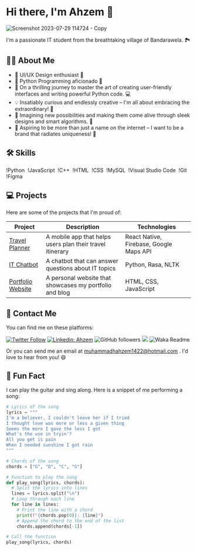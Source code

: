 # Hi there, I'm Ahzem 👋

![Screenshot 2023-07-29 114724 - Copy](https://github.com/Ahzem/AboutMe/assets/123859613/6af021cd-4d8a-45b8-89d1-a076bfe9f21b)

I'm a passionate IT student from the breathtaking village of Bandarawela. 🏞️

## 🙋‍♂️ About Me

- 🎨 UI/UX Design enthusiast 🎨
- 🐍 Python Programming aficionado 🐍
- 🚀 On a thrilling journey to master the art of creating user-friendly interfaces and writing powerful Python code. 💻
- 💡 Insatiably curious and endlessly creative – I'm all about embracing the extraordinary! 🌟
- 🔮 Imagining new possibilities and making them come alive through sleek designs and smart algorithms. 🌈
- 🌟 Aspiring to be more than just a name on the internet – I want to be a brand that radiates uniqueness! 🚀

## 🛠 Skills

!Python 
!JavaScript 
!C++ 
!HTML 
!CSS 
!MySQL 
!Visual Studio Code 
!Git 
!Figma 

## 💻 Projects

Here are some of the projects that I'm proud of:

| Project | Description | Technologies |
| ------- | ----------- | ------------ |
| [Travel Planner](https://github-readme-stats.vercel.app/api?username=kumawatlalit912&include_all_commits=true&count_private=true&show_icons=true&line_height=20&title_color=7A7ADB&icon_color=2234AE&text_color=D3D3D3&bg_color=0,000000,130F40) | A mobile app that helps users plan their travel itinerary | React Native, Firebase, Google Maps API |
| [IT Chatbot](https://github-readme-stats.vercel.app/api/top-langs/?username=kumawatlalit912&layout=compact&text_color=daf7dc&bg_color=151515) | A chatbot that can answer questions about IT topics | Python, Rasa, NLTK |
| [Portfolio Website](https://github.com/kumawatlalit912/github-readme-stats) | A personal website that showcases my portfolio and blog | HTML, CSS, JavaScript |

## 🤝 Contact Me

You can find me on these platforms:

[![Twitter Follow](https://img.shields.io/twitter/follow/_ahzem_?label=Follow)](https://twitter.com/intent/follow?screen_name=_ahzem_)
[![Linkedin: Ahzem](https://img.shields.io/badge/-ahzem-blue?style=flat-square&logo=Linkedin&logoColor=white&link=https://www.linkedin.com/in/ahzem/)](https://www.linkedin.com/in/ahzem/)
![GitHub followers](https://img.shields.io/github/followers/Ahzem?label=Follow&style=social)
![](https://visitor-badge.glitch.me/badge?page_id=anmol098.anmol098)
![Waka Readme](https://github.com/anmol098/anmol098/workflows/Waka%20Readme/badge.svg)


Or you can send me an email at muhammadhahzem1422@hotmail.com . I'd love to hear from you! 😄

## 🎵 Fun Fact

I can play the guitar and sing along. Here is a snippet of me performing a song:

```python
# Lyrics of the song
lyrics = """
I'm a believer, I couldn't leave her if I tried
I thought love was more or less a given thing
Seems the more I gave the less I got
What's the use in tryin'?
All you get is pain
When I needed sunshine I got rain
"""

# Chords of the song
chords = ["G", "D", "C", "G"]

# Function to play the song
def play_song(lyrics, chords):
  # Split the lyrics into lines
  lines = lyrics.split("\n")
  # Loop through each line
  for line in lines:
    # Print the line with a chord
    print(f"{chords.pop(0)}: {line}")
    # Append the chord to the end of the list
    chords.append(chords[-1])

# Call the function
play_song(lyrics, chords)
